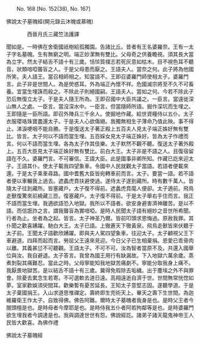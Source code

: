 ﻿　　No. 168 [No. 152(38), No. 167]

佛說太子墓魄經(開元錄云沐魄或慕魄)

　　　　西晉月氏三藏竺法護譯


聞如是。一時佛在舍衛國祇樹給孤獨園。告諸比丘。昔者有王名婆羅奈。王有一太子字名墓魄。生有無窮之明。端正妙潔無有雙比。父母奇之供養瞻視。須其長大當為立字。然太子結舌不語十有三歲。恬惔質樸志若死灰意如枯木。目不視色耳不聽音。狀類喑啞聾盲之人。于是父母患而厭之。王語夫人。當奈之何。此子將為他國所笑。夫人語王。當召相師相之。知當語不。王即召婆羅門師使相太子。婆羅門言。此子非是世間人。為是熒惑耳。外為端正內懷不祥。危國滅宗將至不久不可畜養。宜當生埋誅而殺之。不除此子則絕國嗣。王語夫人。當如之何。今若不除此子恐后無復立太子。于是夫人隨王所為。王即召國中大臣共議之。一臣言。當遠徙深山無人之處。一臣言。當沒深水中。一臣言。但當隨師所語。掘作深坑而生埋之。王即隨是一臣所語。即召外陣兵三千余人。使掘地作藏。給世資糧侍以五仆。太子衣服瓔珞珠寶盡還太子。于是夫人心欲傷絕。我獨無相生子薄命乃值此殃。事不得止。涕淚哽咽不能自勝。于是復送太子著正殿上五百夫人見太子端正姝好無有雙比。皆言。太子何以不語而當生埋。五百婇女見太子端正姝好。皆為太子作禮而言。何以不語而當生埋。各為太子作其伎樂。太子默然不觀不聽。復送太子著外殿上。五百大臣見太子端正姝好無有雙比。前白大王。太子非是不語之人。且復宿留語在不久。婆羅門言。不可審信。王語大臣。此是國事非卿所知。作藏已訖來迎太子。王語其仆。使太子載我四望象車。令國中人民就觀太子當語。若語者便載來還。于是太子乘車尋路。國中耆舊大臣皆宛轉車前而言。太子。要當一語。若不語者便以車輾我上過去。遮蠡虎賁扶避使過。遂侍太子遂到藏所。時有數千萬人。皆隨太子往到藏所。皆塞藏戶。太子復不得前。遮蠡虎賁麾人便卻。太子適前。飛鳥走獸復驚來前繞藏三匝。復塞藏戶。太子復不得前。于是太子舉右手住而言。我正不語而當生埋。我適欲語恐入地獄。我所以不語者。欲安身避害濟神離苦。是以不語。而信誑詐之言。謂我聾盲為實喑啞。是時人民聞太子語有絕妙之音世所希聞。行者為止。坐者為之起。皆言。太子神圣乃爾。皆前叩頭求恩悔過。原赦我罪。其仆聞之歡喜踴躍。馳白大王。太子已語。上徹蒼天下徹黃泉。飛鳥走獸皆來伏聽于太子前。王聞太子語歡欣踴躍。即與夫人駕四望象車。往迎太子。太子顧視父王下車避道。四拜而起而言。勞屈父王遠來見迎。今日父子已生相棄捐。恩愛已乖骨肉以離。其義甚愆不可聽觀。王語太子。不可不可。汝為智者當原不及。共還入國舉位與汝。我自避退。太子答言。我曾為國王用行有缺漏故。下入地獄六萬余歲。蒸煮剝裂其痛難忍。當此之時。父母寧能知我地獄苦痛劇不。寧能分取我身上痛不。我厭畏地獄苦。是以結舌不語十有三歲。冀得免瑕除去垢穢。出于塵埃之外不與罪會。除憂去累念生若寄。不可選軟去道日遠。高翔遠逝自濟于世。世間無常恍惚如夢。室家歡娛須臾間耳。歡樂暫有憂苦延長。王知太子意堅志固。遂聽學道。于是太子棄國捐王。入山求道思惟禪定。壽終即生兜術天上。畢天之壽下生世間。為迦維羅衛王作太子。自致得佛。佛告阿難。爾時太子墓魄者我身是也。是時父王者今閱頭檀是也。是時母者今摩耶是也。是時侍我五仆者阿若拘鄰等是也。是時婆羅門欲生埋我者今調達是也。我與調達世世有怨。佛說經訖。諸弟子諸天龍鬼神帝王人民皆大歡喜。為佛作禮

佛說太子墓魄經
